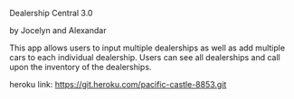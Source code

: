 Dealership Central 3.0

by Jocelyn and Alexandar

This app allows users to input multiple dealerships as well as add multiple cars to each individual dealership.  Users can see all dealerships and call upon the inventory of the dealerships.

heroku link: https://git.heroku.com/pacific-castle-8853.git
